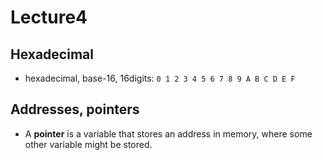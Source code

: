 # Lecture4
## Hexadecimal
- hexadecimal, base-16, 16digits:
```0 1 2 3 4 5 6 7 8 9 A B C D E F```
## Addresses, pointers
- A **pointer** is a variable that stores an address in memory, where some other variable might be stored.
